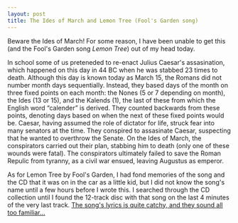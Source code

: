 ```yaml
---
layout: post
title: The Ides of March and Lemon Tree (Fool's Garden song)
---
```


Beware the Ides of March! For some reason, I have been unable to get this (and the Fool's Garden song *Lemon Tree*) out of my head
today.

In school some of us preteneded to re-enact Julius Caesar's assasination, which happened on this day in 44 BC when he was stabbed 23 times to death.
Although this day is known today as March 15, the Romans did not number month days sequentially. Instead, they based days of the month on three fixed points
on each month: the Nones (5 or 7 depending on month), the Ides (13 or 15), and the Kalends (1), the last of these from which the English word
“calender” is derived. They counted backwards from these points, denoting days based on when the next of these fixed points would
be. Caesar, having assumed the role of dictator for life, struck fear into many senators at the time. They conspired to assasinate
Caesar, suspecting that he wanted to overthrow the Senate. On the Ides of March, the conspirators carried out their plan, stabbing
him to death (only one of these wounds were fatal). The conspirators ultimately failed to save the Roman Repulic from tyranny, as
a civil war ensued, leaving Augustus as emperor.

As for Lemon Tree by Fool's Garden, I had fond memories of the song and the CD that it was on in the car as a little kid, but I did not know the song's name until
a few hours before I wrote this. I searched through the CD collection until I found the 12-track disc with that song on the last 4 minutes
of the very last track. [The song's lyrics is quite catchy, and they sound all too familiar…](https://www.youtube.com/watch?v=bCDIt50hRDs)

